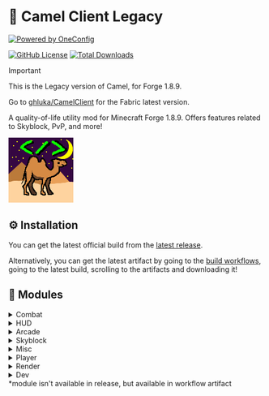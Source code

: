 # :camel: Camel Client Legacy

[![Powered by OneConfig](https://polyfrost.org/media/branding/badges/badge_3.svg)](https://polyfrost.org/projects/oneconfig/)

[![GitHub License](https://img.shields.io/github/license/ghluka/CamelClientLegacy)](https://github.com/ghluka/CamelClientLegacy/blob/main/LICENSE.md)
[![Total Downloads](https://img.shields.io/github/downloads/ghluka/CamelClientLegacy/total)](https://github.com/ghluka/CamelClientLegacy/releases/latest)

> [!IMPORTANT]  
> This is the Legacy version of Camel, for Forge 1.8.9.
> 
> Go to [ghluka/CamelClient](https://github.com/ghluka/CamelClient) for the Fabric latest version.

A quality-of-life utility mod for Minecraft Forge 1.8.9.
Offers features related to Skyblock, PvP, and more!

[![](/src/main/resources/logo2.png)](#)

## :gear: Installation

You can get the latest official build from the [latest release](https://github.com/ghluka/CamelClientLegacy/releases/latest).

Alternatively, you can get the latest artifact by going to the [build workflows](https://github.com/ghluka/CamelClientLegacy/actions/workflows/build.yml), going to the latest build, scrolling to the artifacts and downloading it!

## :scroll: Modules

<details>
    <summary>Combat</summary>

- Left Clicker
- Right Clicker
- Hitboxes
- No Delay
- Reach
- Velocity
</details>

<details>
    <summary>HUD</summary>

- Modules List
- Target HUD
- Watermark\*
</details>

<details>
    <summary>Arcade</summary>

- Animal Slaughter All-In-One
- Anvil ESP
- Avalanche ESP
- High Ground Fences
- Hole In The Wall All-In-One
- Jigsaw Rush Triggerbot
- Murder Mystery All-In-One
- No Blizzard
- Prop Hunt ESP
- Spider Maze Pathfinder
- Workshop All-In-One
</details>

<details>
    <summary>Skyblock</summary>

- Auto Jax
- Dojo Helper
  - Force All-In-One
  - Stamina ESP
  - Mastery Aimbot
  - Discipline Sword Swap
  - Control Aimbot
- Frozen Treasures ESP
- Garden Anti-Void
- Pest ESP
- Powder Chest Aura
</details>

<details>
    <summary>Misc</summary>

- Hilarity
</details>

<details>
    <summary>Player</summary>

- Auto Tool
- Back And Forth (farming macro)
- Flight\*
- Spam Bypass
</details>

<details>
    <summary>Render</summary>

- Chams
- Player ESP
</details>

<details>
    <summary>Dev</summary>

- Copy NBT
</details>
*module isn't available in release, but available in workflow artifact 
